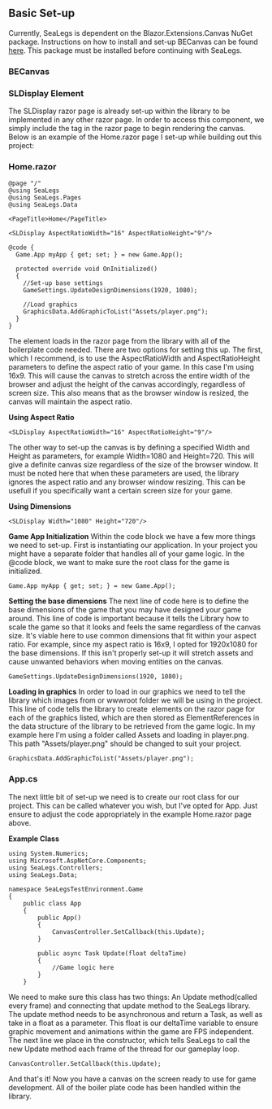 ## Basic Set-up

Currently, SeaLegs is dependent on the Blazor.Extensions.Canvas NuGet package. Instructions on how to install and set-up BECanvas can be found [here](https://github.com/BlazorExtensions/Canvas). This package must be installed before continuing with SeaLegs.

### BECanvas

### SLDisplay Element

The SLDisplay razor page is already set-up within the library to be implemented in any other razor page. In order to access this component, we simply include the <SLDisplay> tag in the razor page to begin rendering the canvas. Below is an example of the Home.razor page I set-up while building out this project:

### Home.razor

```
@page "/"
@using SeaLegs
@using SeaLegs.Pages
@using SeaLegs.Data

<PageTitle>Home</PageTitle>

<SLDisplay AspectRatioWidth="16" AspectRatioHeight="9"/>

@code {
  Game.App myApp { get; set; } = new Game.App();

  protected override void OnInitialized()
  {
	//Set-up base settings
	GameSettings.UpdateDesignDimensions(1920, 1080);

	//Load graphics
	GraphicsData.AddGraphicToList("Assets/player.png");
  }
}
```

The <SLDisplay> element loads in the razor page from the library with all of the boilerplate code needed. There are two options for setting this up. The first, which I recommend, is to use the AspectRatioWidth and AspectRatioHeight parameters to define the aspect ratio of your game. In this case I'm using 16x9. This will cause the canvas to stretch across the entire width of the browser and adjust the height of the canvas accordingly, regardless of screen size. This also means that as the browser window is resized, the canvas will maintain the aspect ratio.

**Using Aspect Ratio**
```
<SLDisplay AspectRatioWidth="16" AspectRatioHeight="9"/>
```

The other way to set-up the canvas is by defining a specified Width and Height as parameters, for example Width=1080 and Height=720. This will give a definite canvas size regardless of the size of the browser window. It must be noted here that when these parameters are used, the library ignores the aspect ratio and any browser window resizing. This can be usefull if you specifically want a certain screen size for your game.

**Using Dimensions**
```
<SLDisplay Width="1080" Height="720"/>
```
**Game App Initialization**
Within the code block we have a few more things we need to set-up. First is instantiating our application. In your project you might have a separate folder that handles all of your game logic. In the @code block, we want to make sure the root class for the game is initialized.

```
Game.App myApp { get; set; } = new Game.App();
```

**Setting the base dimensions**
The next line of code here is to define the base dimensions of the game that you may have designed your game around. This line of code is important because it tells the Library how to scale the game so that it looks and feels the same regardless of the canvas size. It's viable here to use common dimensions that fit within your aspect ratio. For example, since my aspect ratio is 16x9, I opted for 1920x1080 for the base dimensions. If this isn't properly set-up it will stretch assets and cause unwanted behaviors when moving entities on the canvas.

```
GameSettings.UpdateDesignDimensions(1920, 1080);
```

**Loading in graphics**
In order to load in our graphics we need to tell the library which images from or wwwroot folder we will be using in the project. This line of code tells the library to create <img> elements on the <SLDisplay> razor page for each of the graphics listed, which are then stored as ElementReferences in the data structure of the library to be retrieved from the game logic. In my example here I'm using a folder called Assets and loading in player.png. This path "Assets/player.png" should be changed to suit your project.

```
GraphicsData.AddGraphicToList("Assets/player.png");
```

### App.cs
The next little bit of set-up we need is to create our root class for our project. This can be called whatever you wish, but I've opted for App. Just ensure to adjust the code appropriately in the example Home.razor page above.

**Example Class**
```
using System.Numerics;
using Microsoft.AspNetCore.Components;
using SeaLegs.Controllers;
using SeaLegs.Data;

namespace SeaLegsTestEnvironment.Game
{
    public class App
    {
        public App()
        {            
            CanvasController.SetCallback(this.Update);
        }

        public async Task Update(float deltaTime)
        {
            //Game logic here
        }
    }
```

We need to make sure this class has two things: An Update method(called every frame) and connecting that update method to the SeaLegs library. The update method needs to be asynchronous and return a Task, as well as take in a float as a parameter. This float is our deltaTime variable to ensure graphic movement and animations within the game are FPS independent. The next line we place in the constructor, which tells SeaLegs to call the new Update method each frame of the thread for our gameplay loop.

```
CanvasController.SetCallback(this.Update);
```

And that's it! Now you have a canvas on the screen ready to use for game development. All of the boiler plate code has been handled within the library.
